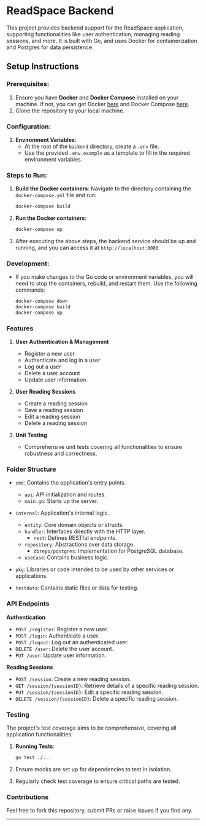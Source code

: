 # ReadSpace Backend

This project provides backend support for the ReadSpace application, supporting functionalities like user authentication, managing reading sessions, and more. It is built with Go, and uses Docker for containerization and Postgres for data persistence.

## Setup Instructions

### Prerequisites:

1. Ensure you have **Docker** and **Docker Compose** installed on your machine. If not, you can get Docker [here](https://docs.docker.com/get-docker/) and Docker Compose [here](https://docs.docker.com/compose/install/).
2. Clone the repository to your local machine.

### Configuration:

1. **Environment Variables**:
    - At the root of the `backend` directory, create a `.env` file.
    - Use the provided `.env.example` as a template to fill in the required environment variables.

### Steps to Run:

1. **Build the Docker containers**:
   Navigate to the directory containing the `docker-compose.yml` file and run:
   ```bash
   docker-compose build
   ```

2. **Run the Docker containers**:
   ```bash
   docker-compose up
   ```

3. After executing the above steps, the backend service should be up and running, and you can access it at `http://localhost:8080`.

### Development:

- If you make changes to the Go code or environment variables, you will need to stop the containers, rebuild, and restart them. Use the following commands:

   ```bash
   docker-compose down
   docker-compose build
   docker-compose up
   ```

### Features

1. **User Authentication & Management**
    - Register a new user
    - Authenticate and log in a user
    - Log out a user
    - Delete a user account
    - Update user information

2. **User Reading Sessions**
    - Create a reading session
    - Save a reading session
    - Edit a reading session
    - Delete a reading session

3. **Unit Testing**
    - Comprehensive unit tests covering all functionalities to ensure robustness and correctness.

### Folder Structure

- `cmd`: Contains the application's entry points.
    - `api`: API initialization and routes.
    - `main.go`: Starts up the server.

- `internal`: Application's internal logic.
    - `entity`: Core domain objects or structs.
    - `handler`: Interfaces directly with the HTTP layer.
        - `rest`: Defines RESTful endpoints.
    - `repository`: Abstractions over data storage.
        - `dbrepo/postgres`: Implementation for PostgreSQL database.
    - `useCase`: Contains business logic.

- `pkg`: Libraries or code intended to be used by other services or applications.

- `testdata`: Contains static files or data for testing.

### API Endpoints

**Authentication**

- `POST /register`: Register a new user.
- `POST /login`: Authenticate a user.
- `POST /logout`: Log out an authenticated user.
- `DELETE /user`: Delete the user account.
- `PUT /user`: Update user information.

**Reading Sessions**

- `POST /session`: Create a new reading session.
- `GET /session/{sessionID}`: Retrieve details of a specific reading session.
- `PUT /session/{sessionID}`: Edit a specific reading session.
- `DELETE /session/{sessionID}`: Delete a specific reading session.

### Testing

The project's test coverage aims to be comprehensive, covering all application functionalities:

1. **Running Tests**:
   ```bash
   go test ./...
   ```

2. Ensure mocks are set up for dependencies to test in isolation.

3. Regularly check test coverage to ensure critical paths are tested.

### Contributions

Feel free to fork this repository, submit PRs or raise issues if you find any.

---